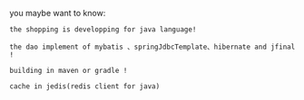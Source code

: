 you maybe want to know: 

	the shopping is developping for java language! 
	
	the dao implement of mybatis 、springJdbcTemplate、hibernate and jfinal ! 
	
	building in maven or gradle !
	
	cache in jedis(redis client for java)

